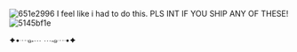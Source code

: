 ![651e2996](https://github.com/user-attachments/assets/dee8bb21-6d41-4f74-9657-90de8a9c3a50)
 I feel like i had to do this. PLS INT IF YOU SHIP ANY OF THESE!![5145bf1e](https://github.com/user-attachments/assets/97368c8e-0d97-4329-84b6-a4782321f452)

✦•┈๑⋅⋯ ⋯⋅๑┈•✦
